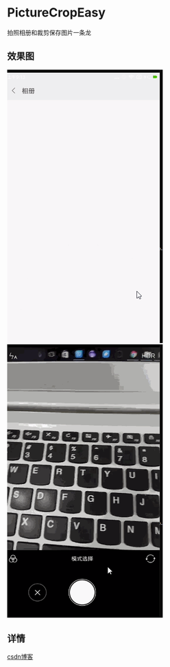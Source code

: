 # PictureCropEasy
拍照相册和裁剪保存图片一条龙
## 效果图
![](https://github.com/GuoZhaoHui628/ProjectPicture/raw/master/piccrop0.gif)
![](https://github.com/GuoZhaoHui628/ProjectPicture/raw/master/piccrop1.gif)
## 详情
[csdn博客](http://blog.csdn.net/guozhaohui628/article/details/56838393)
